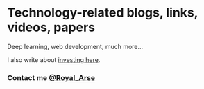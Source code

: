 # Technology-related blogs, links, videos, papers

Deep learning, web development, much more... 

I also write about [investing here](https://github.com/DeBraid/investing-notes).

### Contact me [@Royal_Arse](https://twitter.com/Royal_Arse)
